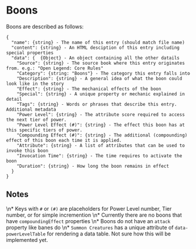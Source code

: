 # Boons

Boons are described as follows:
```
{
  "name": {string} - The name of this entry (should match file name)
  "content": {string} - An HTML desciption of this entry including special properties
  "data": {  {Object} - An object containing all the other datails 
    "Source": {string} - The source book where this entry originates from. e.g.: "Open Legend: Core Rules"
    "Category": {string: "Boons"} - The category this entry falls into
    "Description": {string} - A general idea of what the boon could look like in the story
    "Effect": {string} - The mechanical effects of the boon
    "Special": {string} - A unique property or mechanic explained in detail
    "Tags": {string} - Words or phrases that describe this entry. Additional metadata
    "Power Level": {string} - The attribute score required to access the next tier of power.
    "Power Level Effect (#)": {string} - The effect this boon has at this specific tiers of power.
    "Compounding Effect (#)": {string} - The additional (compounding) effect of this boon each time it is applied.
    "Attribute": {string} - A list of attributes that can be used to invoke this boon
    "Invocation Time": {string} - The time requires to activate the boon
    "Duration": {string} - How long the boon remains in effect
  }
}
```

## Notes
\n*  Keys with `#` or `(#)` are placeholders for Power Level number, Tier number, or for simple incremention 
\n*  Currently there are no boons that have `compoundingEffect` properties
\n*  Boons do not have an `attack` property like banes do
\n*  `Summon Creatures` has a unique attribute of `data-powerLevelTable` for rendering a data table. Not sure how this will be implemented yet.
